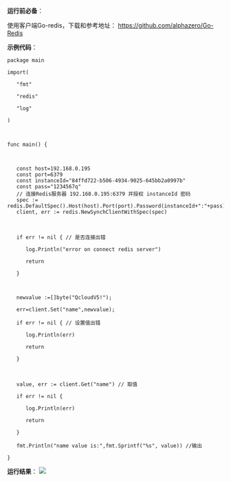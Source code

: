 ﻿**运行前必备**：

使用客户端Go-redis，下载和参考地址： https://github.com/alphazero/Go-Redis

**示例代码**：
```
package main

import(

   "fmt"

   "redis"

   "log"

)



func main() {



   const host=192.168.0.195
   const port=6379
   const instanceId="84ffd722-b506-4934-9025-645bb2a0997b"
   const pass="1234567q"
   // 连接Redis服务器 192.168.0.195:6379 并授权 instanceId 密码
   spec := redis.DefaultSpec().Host(host).Port(port).Password(instanceId+":"+pass);
   client, err := redis.NewSynchClientWithSpec(spec)



   if err != nil { // 是否连接出错

      log.Println("error on connect redis server")

      return

   }



   newvalue :=[]byte("QcloudV5!");

   err=client.Set("name",newvalue);

   if err != nil { // 设置值出错

      log.Println(err)

      return

   }

   

   value, err := client.Get("name") // 取值

   if err != nil { 

      log.Println(err)

      return

   }

   fmt.Println("name value is:",fmt.Sprintf("%s", value)) //输出

} 

```

**运行结果**：
![](https://qzonestyle.gtimg.cn/qzone/vas/opensns/res/img/Go-1.png)